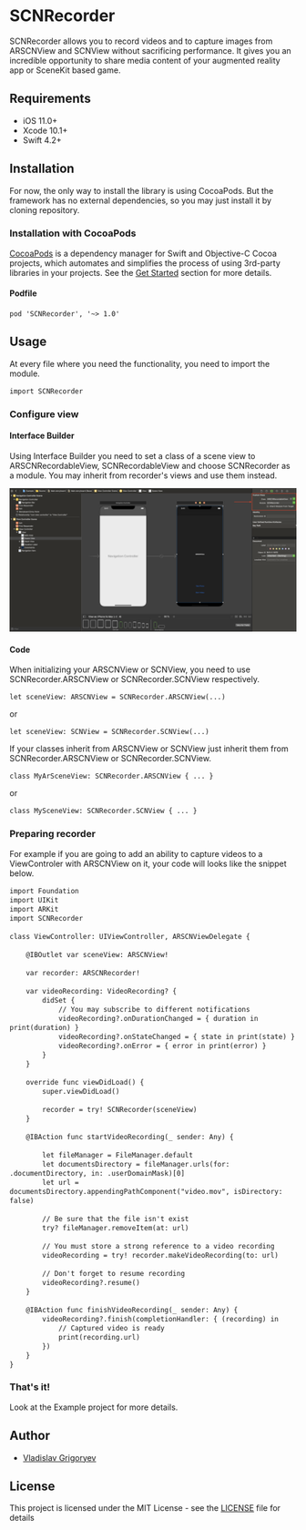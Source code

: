 # SCNRecorder

SCNRecorder allows you to record videos and to capture images from ARSCNView and SCNView without sacrificing performance. It gives you an incredible opportunity to share media content of your augmented reality app or SceneKit based game.

## Requirements

- iOS 11.0+
- Xcode 10.1+
- Swift 4.2+

## Installation

For now, the only way to install the library is using CocoaPods.
But the framework has no external dependencies, so you may just install it by cloning repository.

### Installation with CocoaPods

[CocoaPods](http://cocoapods.org/)  is a dependency manager for Swift and Objective-C Cocoa projects, which automates and simplifies the process of using 3rd-party libraries in your projects. See the [Get Started](https://cocoapods.org/#get_started) section for more details.

#### Podfile
```
pod 'SCNRecorder', '~> 1.0'
```

## Usage

At every file where you need the functionality, you need to import the module.

```
import SCNRecorder
```

### Configure view

#### Interface Builder

Using Interface Builder you need to set a class of a scene view to ARSCNRecordableView, SCNRecordableView and choose SCNRecorder as a module. You may inherit from recorder's views and use them instead.

![SCNRecorder IB integration](/images/InterfaceBuilder.png?raw=true )

#### Code

When initializing your ARSCNView or SCNView, you need to use SCNRecorder.ARSCNView or SCNRecorder.SCNView respectively.

```
let sceneView: ARSCNView = SCNRecorder.ARSCNView(...)
```
or 

```
let sceneView: SCNView = SCNRecorder.SCNView(...)
```

If your classes inherit from ARSCNView or SCNView just inherit them from SCNRecorder.ARSCNView or SCNRecorder.SCNView.

```
class MyArSceneView: SCNRecorder.ARSCNView { ... }
```
or

```
class MySceneView: SCNRecorder.SCNView { ... }
```

### Preparing recorder

For example if you are going to add an ability to capture videos to a ViewControler with ARSCNView on it, your code will looks like the snippet below.

```
import Foundation
import UIKit
import ARKit
import SCNRecorder

class ViewController: UIViewController, ARSCNViewDelegate {

    @IBOutlet var sceneView: ARSCNView!
    
    var recorder: ARSCNRecorder!
    
    var videoRecording: VideoRecording? {
        didSet {
            // You may subscribe to different notifications
            videoRecording?.onDurationChanged = { duration in print(duration) }
            videoRecording?.onStateChanged = { state in print(state) }
            videoRecording?.onError = { error in print(error) }
        }
    } 
    
    override func viewDidLoad() {
        super.viewDidLoad()
        
        recorder = try! SCNRecorder(sceneView)
    }
    
    @IBAction func startVideoRecording(_ sender: Any) {

        let fileManager = FileManager.default
        let documentsDirectory = fileManager.urls(for: .documentDirectory, in: .userDomainMask)[0]
        let url = documentsDirectory.appendingPathComponent("video.mov", isDirectory: false)
        
        // Be sure that the file isn't exist
        try? fileManager.removeItem(at: url)

        // You must store a strong reference to a video recording
        videoRecording = try! recorder.makeVideoRecording(to: url)
        
        // Don't forget to resume recording
        videoRecording?.resume()
    }
    
    @IBAction func finishVideoRecording(_ sender: Any) {
        videoRecording?.finish(completionHandler: { (recording) in
            // Captured video is ready
            print(recording.url)
        })
    }
}
```

### That's it!

Look at the Example project for more details.

## Author

- [Vladislav Grigoryev](https://github.com/v-grigoriev)

## License

This project is licensed under the MIT License - see the [LICENSE](LICENSE) file for details
